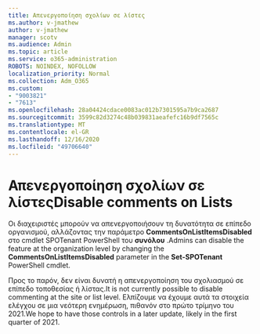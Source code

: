 ```yaml
---
title: Απενεργοποίηση σχολίων σε λίστες
ms.author: v-jmathew
author: v-jmathew
manager: scotv
ms.audience: Admin
ms.topic: article
ms.service: o365-administration
ROBOTS: NOINDEX, NOFOLLOW
localization_priority: Normal
ms.collection: Adm_O365
ms.custom:
- "9003821"
- "7613"
ms.openlocfilehash: 28a04424cdace0083ac012b7301595a7b9ca2687
ms.sourcegitcommit: 3599c82d3274c48b039831aeafefc16b9df7565c
ms.translationtype: MT
ms.contentlocale: el-GR
ms.lasthandoff: 12/16/2020
ms.locfileid: "49706640"
---
```

# <a name="disable-comments-on-lists"></a><span data-ttu-id="ff0a1-102">Απενεργοποίηση σχολίων σε λίστες</span><span class="sxs-lookup"><span data-stu-id="ff0a1-102">Disable comments on Lists</span></span>

<span data-ttu-id="ff0a1-103">Οι διαχειριστές μπορούν να απενεργοποιήσουν τη δυνατότητα σε επίπεδο οργανισμού, αλλάζοντας την παράμετρο **CommentsOnListItemsDisabled** στο cmdlet SPOTenant PowerShell του **συνόλου** .</span><span class="sxs-lookup"><span data-stu-id="ff0a1-103">Admins can disable the feature at the organization level by changing the **CommentsOnListItemsDisabled** parameter in the **Set-SPOTenant** PowerShell cmdlet.</span></span>

<span data-ttu-id="ff0a1-104">Προς το παρόν, δεν είναι δυνατή η απενεργοποίηση του σχολιασμού σε επίπεδο τοποθεσίας ή λίστας.</span><span class="sxs-lookup"><span data-stu-id="ff0a1-104">It is not currently possible to disable commenting at the site or list level.</span></span> <span data-ttu-id="ff0a1-105">Ελπίζουμε να έχουμε αυτά τα στοιχεία ελέγχου σε μια νεότερη ενημέρωση, πιθανόν στο πρώτο τρίμηνο του 2021.</span><span class="sxs-lookup"><span data-stu-id="ff0a1-105">We hope to have those controls in a later update, likely in the first quarter of 2021.</span></span>
